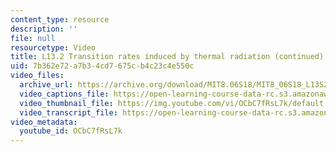 ```yaml
---
content_type: resource
description: ''
file: null
resourcetype: Video
title: L13.2 Transition rates induced by thermal radiation (continued)
uid: 7b362e72-a7b3-4cd7-675c-b4c23c4e550c
video_files:
  archive_url: https://archive.org/download/MIT8.06S18/MIT8_06S18_L13S2_300k.mp4
  video_captions_file: https://open-learning-course-data-rc.s3.amazonaws.com/8-06-quantum-physics-iii-spring-2018/9b8e9412735150e9b330f69db9da1f01_OCbC7fRsL7k.vtt
  video_thumbnail_file: https://img.youtube.com/vi/OCbC7fRsL7k/default.jpg
  video_transcript_file: https://open-learning-course-data-rc.s3.amazonaws.com/8-06-quantum-physics-iii-spring-2018/88fd71f7a5483b50d5aebfbe92877373_OCbC7fRsL7k.pdf
video_metadata:
  youtube_id: OCbC7fRsL7k
---
```

